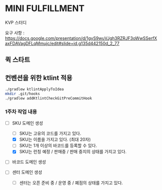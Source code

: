 # MINI FULFILLMENT

KVP 스터디

요구 사항 : https://docs.google.com/presentation/d/1gyS9wuVJgh3RZRJF3oWwSSerfXaxFDAVagDFLqMmujc/edit#slide=id.g135d442150d_2_77

## 퀵 스타트


## 컨벤션을 위한 ktlint 적용 

```sh
./gradlew ktlintApplyToIdea
mkdir .git/hooks
./gradlew addKtlintCheckGitPreCommitHook
```


### 1주차 작업 내용

- [ ] SKU 도메인 생성
  - [ ] SKU는 고유의 코드를 가지고 있다.
  - [X] SKU는 이름을 가지고 있다. (최대 20자)
  - [ ] SKU는 1개 이상의 바코드를 등록할 수 있다.
  - [X] SKU는 런칭 예정 / 판매중 / 판매 중지의 상태를 가지고 있다.
- [ ] 바코드 도메인 생성

- [ ] 센터 도메인 생성
  - [ ] 센터는 오픈 준비 중 / 운영 중 / 폐점의 상태를 가지고 있다.
